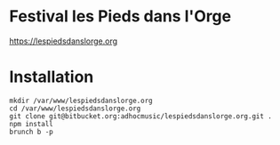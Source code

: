 # Festival les Pieds dans l'Orge

https://lespiedsdanslorge.org

# Installation

```
mkdir /var/www/lespiedsdanslorge.org
cd /var/www/lespiedsdanslorge.org
git clone git@bitbucket.org:adhocmusic/lespiedsdanslorge.org.git .
npm install
brunch b -p
````
